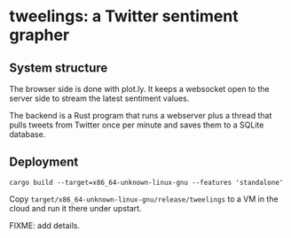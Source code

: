 # tweelings: a Twitter sentiment grapher

## System structure

The browser side is done with plot.ly. It keeps a websocket open to the server
side to stream the latest sentiment values.

The backend is a Rust program that runs a webserver plus a thread that pulls
tweets from Twitter once per minute and saves them to a SQLite database.

## Deployment

```
cargo build --target=x86_64-unknown-linux-gnu --features 'standalone'
```
Copy `target/x86_64-unknown-linux-gnu/release/tweelings` to a VM in the cloud and run it there under upstart.

FIXME: add details.

